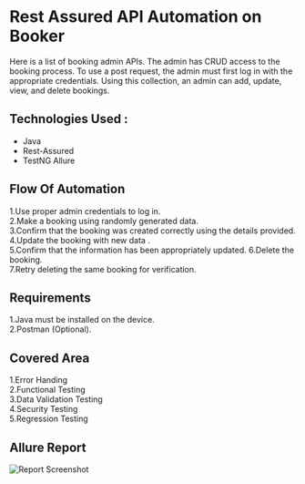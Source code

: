 
# Rest Assured API Automation on Booker

Here is a list of booking admin APIs. The admin has CRUD access to the booking process. To use a post request, the admin must first log in with the appropriate credentials. Using this collection, an admin can add, update, view, and delete bookings.


## Technologies Used : 
* Java 
* Rest-Assured 
* TestNG 
Allure
## Flow Of Automation
1.Use proper admin credentials to log in.\
2.Make a booking using randomly generated data.\
3.Confirm that the booking was created correctly using the details provided.\
4.Update the booking with new data .\
5.Confirm that the information has been appropriately updated.
6.Delete the booking.\
7.Retry deleting the same booking for verification. 


## Requirements 
1.Java must be installed on the device.\
2.Postman (Optional).
## Covered Area
1.Error Handing \
2.Functional Testing \
3.Data Validation Testing \
4.Security Testing \
5.Regression Testing
## Allure Report
![Report Screenshot](https://github.com/Apurbokabbo/restful_booker_api_testing/blob/main/Newman-Summary-Report.png?raw=true)
